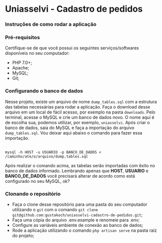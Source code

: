 # Uniasselvi - Cadastro de pedidos

### Instruções de como rodar a aplicação
### Pré-requisitos

Certifique-se de que você possui os seguintes serviços/softwares disponíveis no seu computador:

* PHP 7.0+;
* Apache;
* MySQL;
* Git;

### Configurando o banco de dados

Nesse projeto, existe um arquivo de nome `dump_tables.sql` com a estrutura das tabelas necessárias para rodar a aplicação. Faça o download desse arquivo em um local de fácil acesso, por exemplo na pasta `downloads`. Pelo terminal, acesse o MySQL e crie um banco de dados novo. O nome aqui é de escolha sua, podemos utilizar, por exemplo, `uniasselvi`. Após criar o banco de dados, saia do MySQL e faça a importação do arquivo `dump_tables.sql`. Vou deixar aqui abaixo o comando para fazer essa importação.
<br /><br />

```mysql -h HOST -u USUARIO -p BANCO_DE_DADOS < /caminho/ate/o/arquivo/dump.tables.sql```

Após realizar o comando acima, as tabelas serão importadas com êxito no banco de dados informado. Lembrando apenas que <b>HOST</b>, <b>USUARIO</b> e <b>BANCO_DE_DADOS</b> você precisará alterar de acordo como está configurado no seu MySQL, ok?

### Clonando o repositório


* Faça o clone desse repositório para uma pasta do seu computador utilizando o `git` com o comando `git clone git@github.com:gustakoch/uniasselvi-cadastro-de-pedidos.git`;
* Faça uma cópia do arquivo .env.example e renomeie para .env;
* Configure as variáveis ambiente de conexão ao banco de dados;
* Rode a aplicação utilizando o comando `php artisan serve` na pasta raíz do projeto;
